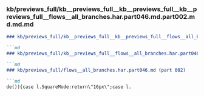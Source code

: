### kb/previews_full/kb__previews_full__kb__previews_full__kb__previews_full__flows__all_branches.har.part046.md.part002.md.md.md

```md
### kb/previews_full/kb__previews_full__kb__previews_full__flows__all_branches.har.part046.md.part002.md.md

```md
### kb/previews_full/kb__previews_full__flows__all_branches.har.part046.md.part002.md

```md
### kb/previews_full/flows__all_branches.har.part046.md (part 002)

```md
de()){case l.SquareMode:return\"16px\";case l.
```

```

```

```

```
